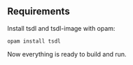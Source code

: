 Requirements
------------

Install tsdl and tsdl-image with opam:

    opam install tsdl

Now everything is ready to build and run.
